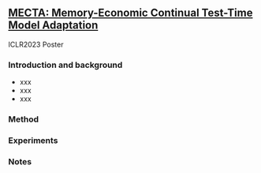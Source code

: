 
## [MECTA: Memory-Economic Continual Test-Time Model Adaptation](https://openreview.net/pdf?id=N92hjSf5NNh)

ICLR2023 Poster

### Introduction and background
- xxx
- xxx
- xxx

### Method

### Experiments

### Notes
